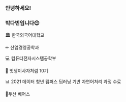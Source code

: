 ### 안녕하세요!
### 박다빈입니다😊  




🏛 한국외국어대학교


✏ 산업경영공학과


💻 컴퓨터전자시스템공학부


🦁 멋쟁이사자처럼 10기


📊 2021 데이터 청년 캠퍼스 딥러닝 기반 자연어처리 과정 수료


🐻두산 베어스



<!--
**dabin3178/dabin3178** is a ✨ _special_ ✨ repository because its `README.md` (this file) appears on your GitHub profile.

Here are some ideas to get you started:

- 🔭 I’m currently working on ...
- 🌱 I’m currently learning ...
- 👯 I’m looking to collaborate on ...
- 🤔 I’m looking for help with ...
- 💬 Ask me about ...
- 📫 How to reach me: ...
- 😄 Pronouns: ...
- ⚡ Fun fact: ...
-->
